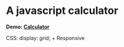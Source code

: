 # A javascript calculator

**Demo: [Calculator](https://bgchub.github.io/ajscalculator/calculator.html)**

CSS: display: grid; + Responsive
